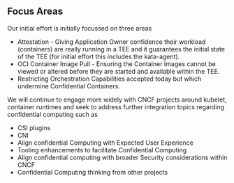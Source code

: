 ## Focus Areas

Our initial effort is initially focussed on three areas
- Attestation - Giving Application Owner confidence their workload (containers) are really running in a TEE and it 
guarantees the initial state of the TEE (for initial effort this includes the kata-agent).
- OCI Container Image Pull - Ensuring the Container Images cannot be viewed or altered before they are started and available within the TEE.
- Restricting Orchestration Capabilities accepted today but which undermine Confidential Containers.

We will continue to engage more widely with CNCF projects around kubelet, container runtimes and seek to address further 
integration topics regarding confidential computing such as
- CSI plugins
- CNI 
- Align confidential Computing with Expected User Experience
- Tooling enhancements to facilitate Confidential Computing
- Align confidential computing with broader Security considerations within CNCF
- Confidential Computing thinking from other projects

